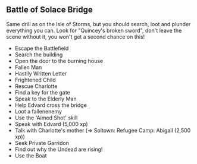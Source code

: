 ## Battle of Solace Bridge

Same drill as on the Isle of Storms, but you should search, loot and plunder everything you can. Look for "Quincey's broken sword", don't leave the scene without it, you won't get a second chance on this!

* Escape the Battlefield
* Search the building
* Open the door to the burning house
* Fallen Man 
* Hastily Written Letter
* Frightened Child
* Rescue Charlotte
* Find a key for the gate
* Speak to the Elderly Man
* Help Edvard cross the bridge
* Loot a fallenenemy
* Use the 'Aimed Shot' skill
* Speak with Edvard (5,000 xp)
* Talk with Charlotte's mother (=> Soltown: Refugee Camp: Abigail (2,500 xp))
* Seek Private Garridon
* Find out why the Undead are rising!
* Use the Boat

